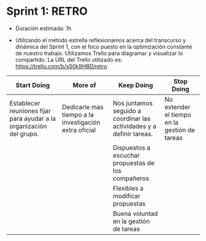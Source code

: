 # Sprint 1: RETRO

* Duración estimada: 1h

* Utilizando el método estrella reflexionamos acerca del transcurso y dinámica del Sprint 1, con el foco puesto en la optimización constante de nuestro trabajo.
Utilizamos Trello para diagramar y visualizar lo compartido. La URL del Trello utilizado es: https://trello.com/b/sS0k9HBD/retro 


| Start Doing   | More of  | Keep Doing  | Stop Doing  | 
| --------- | --------- | --------- |--------|
| Establecer reuniones fijar para ayudar a la organización del grupo.| Dedicarle mas tiempo a la investigación extra oficial |Nos juntamos seguido a coordinar las actividades y a definir tareas.|No extender el tiempo en la gestión de tareas|
|  |  | Dispuestos a escuchar propuestas de los compañeros||
| |  | Flexibles a modificar propuestas||
|  | | Buena voluntad en la gestión de tareas||
